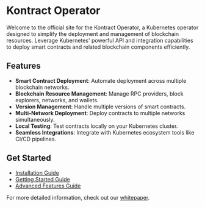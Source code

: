 # Kontract Operator

Welcome to the official site for the Kontract Operator, a Kubernetes operator designed to simplify the deployment and management of blockchain resources. Leverage Kubernetes' powerful API and integration capabilities to deploy smart contracts and related blockchain components efficiently.

## Features

- **Smart Contract Deployment**: Automate deployment across multiple blockchain networks.
- **Blockchain Resource Management**: Manage RPC providers, block explorers, networks, and wallets.
- **Version Management**: Handle multiple versions of smart contracts.
- **Multi-Network Deployment**: Deploy contracts to multiple networks simultaneously.
- **Local Testing**: Test contracts locally on your Kubernetes cluster.
- **Seamless Integrations**: Integrate with Kubernetes ecosystem tools like CI/CD pipelines.

## Get Started

- [Installation Guide](installation.md)
- [Getting Started Guide](getting-started.md)
- [Advanced Features Guide](advanced-features.md)

For more detailed information, check out our [whitepaper](whitepaper.md).
